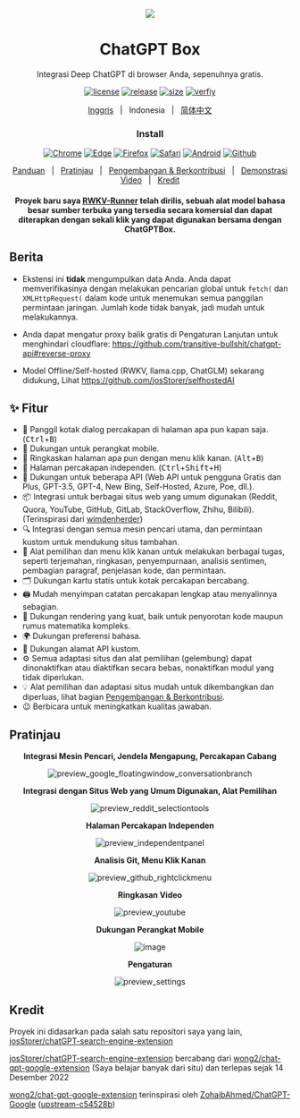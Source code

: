 <p align="center">
    <img src="./src/logo.png">
</p>

<h1 align="center">ChatGPT Box</h1>

<div align="center">

Integrasi Deep ChatGPT di browser Anda, sepenuhnya gratis.

[![license][license-image]][license-url]
[![release][release-image]][release-url]
[![size](https://img.shields.io/badge/minified%20size-370%20kB-blue)][release-url]
[![verfiy][verify-image]][verify-url]

[Inggris](README.md) &nbsp;&nbsp;|&nbsp;&nbsp; Indonesia &nbsp;&nbsp;|&nbsp;&nbsp; [简体中文](README_ZH.md)

### Install

[![Chrome][Chrome-image]][Chrome-url]
[![Edge][Edge-image]][Edge-url]
[![Firefox][Firefox-image]][Firefox-url]
[![Safari][Safari-image]][Safari-url]
[![Android][Android-image]][Android-url]
[![Github][Github-image]][Github-url]

[Panduan](https://github.com/josStorer/chatGPTBox/wiki/Guide) &nbsp;&nbsp;|&nbsp;&nbsp; [Pratinjau](#Pratinjau) &nbsp;&nbsp;|&nbsp;&nbsp; [Pengembangan & Berkontribusi][dev-url] &nbsp;&nbsp;|&nbsp;&nbsp; [Demonstrasi Video](https://www.youtube.com/watch?v=E1smDxJvTRs) &nbsp;&nbsp;|&nbsp;&nbsp; [Kredit](#Kredit)

[dev-url]: https://github.com/josStorer/chatGPTBox/wiki/Development&Contributing

[license-image]: http://img.shields.io/badge/license-MIT-blue.svg

[license-url]: https://github.com/josStorer/chatGPTBox/blob/master/LICENSE

[release-image]: https://img.shields.io/github/release/josStorer/chatGPTBox.svg

[release-url]: https://github.com/josStorer/chatGPTBox/releases/latest

[verify-image]: https://github.com/josStorer/chatGPTBox/workflows/verify-configs/badge.svg

[verify-url]: https://github.com/josStorer/chatGPTBox/actions/workflows/verify-configs.yml

[Chrome-image]: https://img.shields.io/badge/-Chrome-brightgreen?logo=google-chrome&logoColor=white

[Chrome-url]: https://chrome.google.com/webstore/detail/chatgptbox/eobbhoofkanlmddnplfhnmkfbnlhpbbo

[Edge-image]: https://img.shields.io/badge/-Edge-blue?logo=microsoft-edge&logoColor=white

[Edge-url]: https://microsoftedge.microsoft.com/addons/detail/fission-chatbox-best/enjmfilpkbbabhgeoadmdpjjpnahkogf

[Firefox-image]: https://img.shields.io/badge/-Firefox-orange?logo=firefox-browser&logoColor=white

[Firefox-url]: https://addons.mozilla.org/firefox/addon/chatgptbox/

[Safari-image]: https://img.shields.io/badge/-Safari-blue?logo=safari&logoColor=white

[Safari-url]: https://apps.apple.com/app/fission-chatbox/id6446611121

[Android-image]: https://img.shields.io/badge/-Android-brightgreen?logo=android&logoColor=white

[Android-url]: https://github.com/josStorer/chatGPTBox/wiki/Install#install-to-android

[Github-image]: https://img.shields.io/badge/-Github-black?logo=github&logoColor=white

[Github-url]: https://github.com/josStorer/chatGPTBox/wiki/Install

#### Proyek baru saya [RWKV-Runner](https://github.com/josStorer/RWKV-Runner) telah dirilis, sebuah alat model bahasa besar sumber terbuka yang tersedia secara komersial dan dapat diterapkan dengan sekali klik yang dapat digunakan bersama dengan ChatGPTBox.

</div>

## Berita

- Ekstensi ini **tidak** mengumpulkan data Anda. Anda dapat memverifikasinya dengan melakukan pencarian global untuk `fetch(` dan `XMLHttpRequest(` dalam kode untuk menemukan semua panggilan permintaan jaringan. Jumlah kode tidak banyak, jadi mudah untuk melakukannya.

- Anda dapat mengatur proxy balik gratis di Pengaturan Lanjutan untuk menghindari cloudflare: https://github.com/transitive-bullshit/chatgpt-api#reverse-proxy

- Model Offline/Self-hosted (RWKV, llama.cpp, ChatGLM) sekarang didukung, Lihat https://github.com/josStorer/selfhostedAI

## ✨ Fitur

- 🌈 Panggil kotak dialog percakapan di halaman apa pun kapan saja. (<kbd>Ctrl</kbd>+<kbd>B</kbd>)
- 📱 Dukungan untuk perangkat mobile.
- 📓 Ringkaskan halaman apa pun dengan menu klik kanan. (<kbd>Alt</kbd>+<kbd>B</kbd>)
- 📖 Halaman percakapan independen. (<kbd>Ctrl</kbd>+<kbd>Shift</kbd>+<kbd>H</kbd>)
- 🔗 Dukungan untuk beberapa API (Web API untuk pengguna Gratis dan Plus, GPT-3.5, GPT-4, New Bing, Self-Hosted, Azure, Poe, dll.).
- 📦 Integrasi untuk berbagai situs web yang umum digunakan (Reddit, Quora, YouTube, GitHub, GitLab, StackOverflow, Zhihu, Bilibili). (Terinspirasi dari [wimdenherder](https://github.com/wimdenherder))
- 🔍 Integrasi dengan semua mesin pencari utama, dan permintaan kustom untuk mendukung situs tambahan.
- 🧰 Alat pemilihan dan menu klik kanan untuk melakukan berbagai tugas, seperti terjemahan, ringkasan, penyempurnaan,
  analisis sentimen, pembagian paragraf, penjelasan kode, dan permintaan.
- 🗂️ Dukungan kartu statis untuk kotak percakapan bercabang.
- 🖨️ Mudah menyimpan catatan percakapan lengkap atau menyalinnya sebagian.
- 🎨 Dukungan rendering yang kuat, baik untuk penyorotan kode maupun rumus matematika kompleks.
- 🌍 Dukungan preferensi bahasa.
- 📝 Dukungan alamat API kustom.
- ⚙️ Semua adaptasi situs dan alat pemilihan (gelembung) dapat dinonaktifkan atau diaktifkan secara bebas, nonaktifkan modul yang tidak diperlukan.
- 💡 Alat pemilihan dan adaptasi situs mudah untuk dikembangkan dan diperluas, lihat bagian [Pengembangan & Berkontribusi][dev-url].
- 😉 Berbicara untuk meningkatkan kualitas jawaban.

## Pratinjau

<div align="center">

**Integrasi Mesin Pencari, Jendela Mengapung, Percakapan Cabang**

![preview_google_floatingwindow_conversationbranch](screenshots/preview_google_floatingwindow_conversationbranch.jpg)

**Integrasi dengan Situs Web yang Umum Digunakan, Alat Pemilihan**

![preview_reddit_selectiontools](screenshots/preview_reddit_selectiontools.jpg)

**Halaman Percakapan Independen**

![preview_independentpanel](screenshots/preview_independentpanel.jpg)

**Analisis Git, Menu Klik Kanan**

![preview_github_rightclickmenu](screenshots/preview_github_rightclickmenu.jpg)

**Ringkasan Video**

![preview_youtube](screenshots/preview_youtube.jpg)

**Dukungan Perangkat Mobile**

![image](https://user-images.githubusercontent.com/13366013/225529110-9221c8ce-ad41-423e-b6ec-097981e74b66.png)

**Pengaturan**

![preview_settings](screenshots/preview_settings.jpg)

</div>

## Kredit

Proyek ini didasarkan pada salah satu repositori saya yang lain, [josStorer/chatGPT-search-engine-extension](https://github.com/josStorer/chatGPT-search-engine-extension)

[josStorer/chatGPT-search-engine-extension](https://github.com/josStorer/chatGPT-search-engine-extension) bercabang
dari [wong2/chat-gpt-google-extension](https://github.com/wong2/chat-gpt-google-extension) (Saya belajar banyak dari situ)
dan terlepas sejak 14 Desember 2022

[wong2/chat-gpt-google-extension](https://github.com/wong2/chat-gpt-google-extension) terinspirasi
oleh [ZohaibAhmed/ChatGPT-Google](https://github.com/ZohaibAhmed/ChatGPT-Google) ([upstream-c54528b](https://github.com/wong2/chatgpt-google-extension/commit/c54528b0e13058ab78bfb433c92603db017d1b6b))
